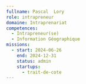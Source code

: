 ```yaml
---
fullname: Pascal  Lory
role: intrapreneur
domaine: Intraprenariat
competences:
  - Intrapreneur(se)
  - Information Géographique
missions:
  - start: 2024-06-26
    end: 2024-12-31
    status: admin
    startups:
      - trait-de-cote
---
```

